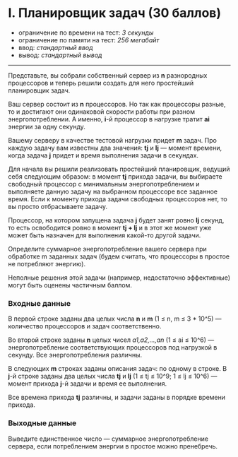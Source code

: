 # I. Планировщик задач (30 баллов)
- ограничение по времени на тест: *3 секунды*
- ограничение по памяти на тест: *256 мегабайт*
- ввод: *стандартный ввод*
- вывод: *стандартный вывод*
***
Представьте, вы собрали собственный сервер из **n** разнородных процессоров и теперь решили создать для него простейший планировщик задач.

Ваш сервер состоит из **n** процессоров. Но так как процессоры разные, то и достигают они одинаковой скорости работы при разном энергопотреблении. А именно, **i**-й процессор в нагрузке тратит **ai** энергии за одну секунду.

Вашему серверу в качестве тестовой нагрузки придет **m** задач. Про каждую задачу вам известны два значения: **tj** и **lj** — момент времени, когда задача **j** придет и время выполнения задачи в секундах.

Для начала вы решили реализовать простейший планировщик, ведущий себя следующим образом: в момент **tj** прихода задачи, вы выбираете свободный процессор с минимальным энергопотреблением и выполняете данную задачу на выбранном процессоре все заданное время. Если к моменту прихода задачи свободных процессоров нет, то вы просто отбрасываете задачу.

Процессор, на котором запущена задача **j** будет занят ровно **lj** секунд, то есть освободится ровно в момент **tj + lj** и в этот же момент уже может быть назначен для выполнения какой-то другой задачи.

Определите суммарное энергопотребление вашего сервера при обработке m заданных задач (будем считать, что процессоры в простое не потребляют энергию).

Неполные решения этой задачи (например, недостаточно эффективные) могут быть оценены частичным баллом.

### Входные данные

В первой строке заданы два целых числа **n** и **m** (1 ≤ n, m ≤ 3 * 10^5) — количество процессоров и задач соответственно.

Во второй строке заданы **n** целых чисел *a1,a2,…,an* (1 ≤ ai ≤ 10^6) — энергопотребление соответствующих процессоров под нагрузкой в секунду. Все энергопотребления различны.

В следующих **m** строках заданы описания задач: по одному в строке. В **j**-й строке заданы два целых числа **tj** и **lj** (1 ≤ tj ≤ 10^9;  1 ≤ lj ≤ 10^6) — момент прихода **j**-й задачи и время ее выполнения.

Все времена прихода **tj** различны, и задачи заданы в порядке времени прихода.

### Выходные данные

Выведите единственное число — суммарное энергопотребление сервера, если потреблением энергии в простое можно пренебречь.